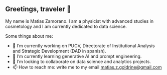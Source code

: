 ## Greetings, traveler 👋

My name is Matias Zamorano. I am a physicist with advanced studies in cosmetology and I am currently dedicated to data science.

Some things about me:

- 🔭 I’m currently working on PUCV, Directorate of Institutional Analysis and Strategic Development (DAD in spanish).
- 🌱 I’m currently learning generative AI and prompt engineering.
- 👯 I’m looking to collaborate on data science and analytics projects.
- 📫 How to reach me: write me to my email matias.z.goldrine@gmail.com

